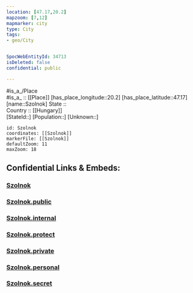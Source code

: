 ```yaml
---
location: [47.17,20.2] 
mapzoom: [7,12] 
mapmarker: city 
type: City
tags:
- geo/City


SpocWebEntityId: 34713
isDeleted: false
confidential: public

---
```

#is_a_/Place  
#is_a_ :: [[Place]] 
[has_place_longitude::20.2] 
[has_place_latitude::47.17] 
[name::Szolnok] 
State ::  
Country :: [[Hungary]]  
[StateId::] 
[Population::] 
[Unknown::] 


```leaflet
id: Szolnok
coordinates: [[Szolnok]] 
markerFile: [[Szolnok]] 
defaultZoom: 11 
maxZoom: 18
```


## Confidential Links & Embeds: 

### [Szolnok](/_Standards/Earth/Continent/Europe/Europe~East/Hungary/Counties~Hungary/Jász-Nagykun-Szolnok/counties~Jász-Nagykun-Szolnok/Szolnok/City/Szolnok.md) 

### [Szolnok.public](/_public/Earth/Continent/Europe/Europe~East/Hungary/Counties~Hungary/Jász-Nagykun-Szolnok/counties~Jász-Nagykun-Szolnok/Szolnok/City/Szolnok.public.md) 

### [Szolnok.internal](/_internal/Earth/Continent/Europe/Europe~East/Hungary/Counties~Hungary/Jász-Nagykun-Szolnok/counties~Jász-Nagykun-Szolnok/Szolnok/City/Szolnok.internal.md) 

### [Szolnok.protect](/_protect/Earth/Continent/Europe/Europe~East/Hungary/Counties~Hungary/Jász-Nagykun-Szolnok/counties~Jász-Nagykun-Szolnok/Szolnok/City/Szolnok.protect.md) 

### [Szolnok.private](/_private/Earth/Continent/Europe/Europe~East/Hungary/Counties~Hungary/Jász-Nagykun-Szolnok/counties~Jász-Nagykun-Szolnok/Szolnok/City/Szolnok.private.md) 

### [Szolnok.personal](/_personal/Earth/Continent/Europe/Europe~East/Hungary/Counties~Hungary/Jász-Nagykun-Szolnok/counties~Jász-Nagykun-Szolnok/Szolnok/City/Szolnok.personal.md) 

### [Szolnok.secret](/_secret/Earth/Continent/Europe/Europe~East/Hungary/Counties~Hungary/Jász-Nagykun-Szolnok/counties~Jász-Nagykun-Szolnok/Szolnok/City/Szolnok.secret.md)

